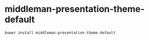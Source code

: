 # middleman-presentation-theme-default

```shell
bower install middleman-presentation-theme-default
```
